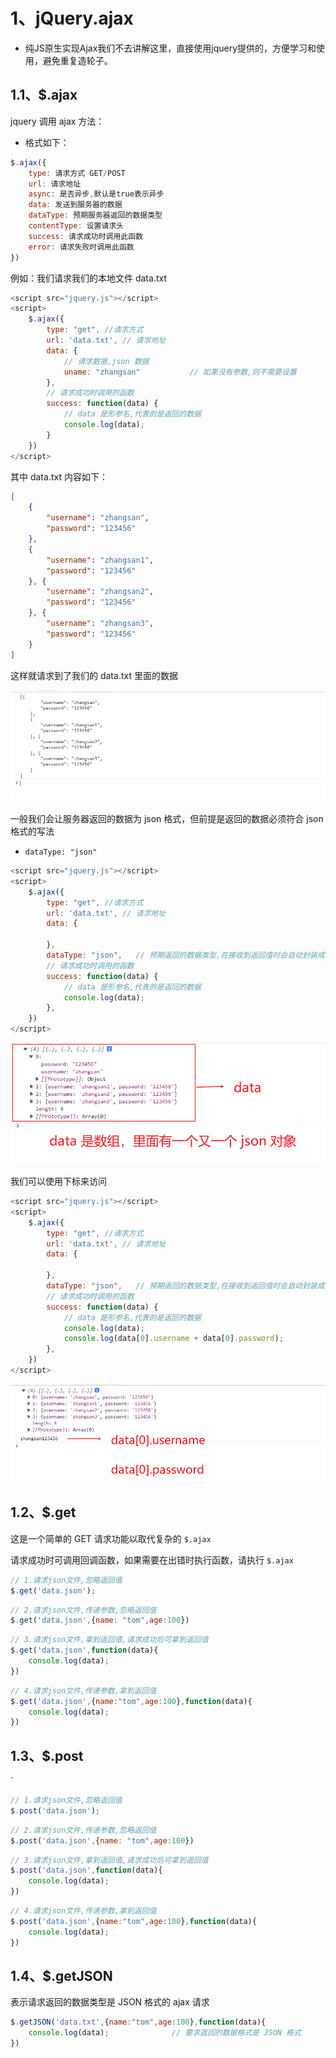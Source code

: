 # 1、jQuery.ajax

- 纯JS原生实现Ajax我们不去讲解这里，直接使用jquery提供的，方便学习和使用，避免重复造轮子。

## 1.1、$.ajax

jquery 调用 ajax 方法：

- 格式如下：

```js
$.ajax({
    type: 请求方式 GET/POST
    url: 请求地址
    async: 是否异步,默认是true表示异步
    data: 发送到服务器的数据
    dataType: 预期服务器返回的数据类型
    contentType: 设置请求头
    success: 请求成功时调用此函数
    error: 请求失败时调用此函数
})
```

例如：我们请求我们的本地文件 data.txt

```js
<script src="jquery.js"></script>
<script>
    $.ajax({
        type: "get", //请求方式
        url: 'data.txt', // 请求地址
        data: {
            // 请求数据,json 数据
            uname: "zhangsan"			// 如果没有参数,则不需要设置
        },
        // 请求成功时调用的函数
        success: function(data) {
            // data 是形参名,代表的是返回的数据
            console.log(data);
        }
    })
</script>
```

其中 data.txt 内容如下：

```json
[
    {
        "username": "zhangsan",
        "password": "123456"
    },
    {
        "username": "zhangsan1",
        "password": "123456"
    }, {
        "username": "zhangsan2",
        "password": "123456"
    }, {
        "username": "zhangsan3",
        "password": "123456"
    }
]
```

这样就请求到了我们的 data.txt 里面的数据

![](SSM框架课程扩展之Ajax学习.assets/1.png)



一般我们会让服务器返回的数据为 json 格式，但前提是返回的数据必须符合 json 格式的写法

- `dataType: "json"`

```js
<script src="jquery.js"></script>
<script>
    $.ajax({
        type: "get", //请求方式
        url: 'data.txt', // 请求地址
        data: {
            
        },
    	dataType: "json",	// 预期返回的数据类型,在接收到返回值时会自动封装成 json 格式
        // 请求成功时调用的函数
        success: function(data) {
            // data 是形参名,代表的是返回的数据
            console.log(data);
        },
    })
</script>
```

![](SSM框架课程扩展之Ajax学习.assets/2.png)

我们可以使用下标来访问

```js
<script src="jquery.js"></script>
<script>
    $.ajax({
        type: "get", //请求方式
        url: 'data.txt', // 请求地址
        data: {
            
        },
    	dataType: "json",	// 预期返回的数据类型,在接收到返回值时会自动封装成 json 格式
        // 请求成功时调用的函数
        success: function(data) {
            // data 是形参名,代表的是返回的数据
            console.log(data);
            console.log(data[0].username + data[0].password);
        },
    })
</script>
```

![](SSM框架课程扩展之Ajax学习.assets/3.png)





## 1.2、$.get

这是一个简单的 GET 请求功能以取代复杂的 `$.ajax`

请求成功时可调用回调函数，如果需要在出错时执行函数，请执行 `$.ajax`

```js
// 1.请求json文件,忽略返回值
$.get('data.json');
```

```js
// 2.请求json文件,传递参数,忽略返回值
$.get('data.json',{name: "tom",age:100})
```

```js
// 3.请求json文件,拿到返回值,请求成功后可拿到返回值
$.get('data.json',function(data){
    console.log(data);
})
```

```js
// 4.请求json文件,传递参数,拿到返回值
$.get('data.json',{name:"tom",age:100},function(data){
    console.log(data);
})
```



## 1.3、$.post

`

```js
// 1.请求json文件,忽略返回值
$.post('data.json');
```

```js
// 2.请求json文件,传递参数,忽略返回值
$.post('data.json',{name: "tom",age:100})
```

```js
// 3.请求json文件,拿到返回值,请求成功后可拿到返回值
$.post('data.json',function(data){
    console.log(data);
})
```

```js
// 4.请求json文件,传递参数,拿到返回值
$.post('data.json',{name:"tom",age:100},function(data){
    console.log(data);
})
```



## 1.4、$.getJSON

表示请求返回的数据类型是 JSON 格式的 ajax 请求

```js
$.getJSON('data.txt',{name:"tom",age:100},function(data){
    console.log(data);				// 要求返回的数据格式是 JSON 格式
})
```











































